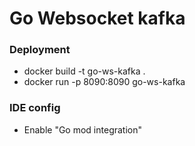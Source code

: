 # Go Websocket kafka

### Deployment
- docker build -t go-ws-kafka .
- docker run -p 8090:8090 go-ws-kafka

### IDE config
- Enable "Go mod integration"